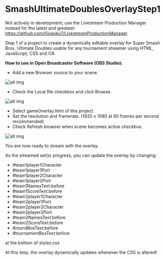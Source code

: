 # SmashUltimateDoublesOverlayStep1
Not actively in development, use the Livestream Production Manager instead for the latest and greatest: https://github.com/Gogoku7/LivestreamProductionManager

Step 1 of a project to create a dynamically editable overlay for Super Smash Bros. Ultimate Doubles usable for any tournament streamer using HTML, JavaScript, CSS and C#.

**How to use in Open Broadcaster Software (OBS Studio):**
- Add a new Browser source to your scene.

![alt img](https://imgur.com/voKUZgC.png)

- Check the Local file checkbox and click Browse.

![alt img](https://imgur.com/7fVpVqG.png)

- Select gameOverlay.html of this project.
- Set the resolution and framerate. (1920 x 1080 at 60 frames per second recommended)
- Check Refresh browser when scene becomes active checkbox.

![alt img](https://imgur.com/2kCCT32.png)

You are now ready to stream with the overlay.

As the streamed set(s) progress, you can update the overlay by changing:

- #team1player1Character
- #team1player1Port
- #team1player2Character
- #team1player2Port
- #team1NamesText:before
- #team1ScoreText:before
- #team2player1Character
- #team2player1Port
- #team2player2Character
- #team2player2Port
- #team2NamesText:before
- #team2ScoreText:before
- #roundBoxText:before
- #tournamentBoxText:before

at the bottom of styles.css

At this step, the overlay dynamically updates whenever the CSS is altered!

